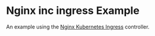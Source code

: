 # Nginx inc ingress Example #

An example using the [Nginx Kubernetes Ingress][1] controller.

[1]: https://github.com/nginxinc/kubernetes-ingress
